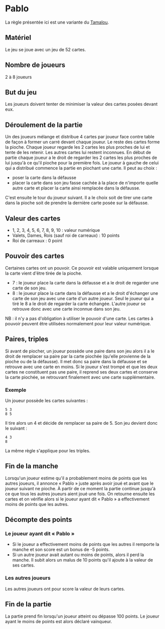 # Pablo

La règle présentée ici est une variante du [Tamalou](https://fr.wikipedia.org/wiki/Tamalou).

## Matériel

Le jeu se joue avec un jeu de 52 cartes.

## Nombre de joueurs

2 à 8 joueurs

## But du jeu

Les joueurs doivent tenter de minimiser la valeur des cartes posées devant eux.

## Déroulement de la partie

Un des joueurs mélange et distribue 4 cartes par joueur face contre table de façon à former un carré devant chaque joueur. Le reste des cartes forme la pioche. Chaque joueur regarde les 2 cartes les plus proches de lui et tente de les retenir. Les autres cartes lui restent inconnues. En début de partie chaque joueur a le droit de regarder les 2 cartes les plus proches de lui jusqu'à ce qu'il pioche pour la première fois. Le joueur à gauche de celui qui a distribué commence la partie en piochant une carte. Il peut au choix :
- poser la carte dans la défausse
- placer la carte dans son jeu fasse cachée à la place de n'importe quelle autre carte et placer la carte ainsi remplacée dans la défausse.

C'est ensuite le tour du joueur suivant. Il a le choix soit de tirer une carte dans la pioche soit de prendre la dernière carte posée sur la défausse.

## Valeur des cartes

- 1, 2, 3, 4, 5, 6, 7, 8, 9, 10 : valeur numérique
- Valets, Dames, Rois (sauf roi de carreaux) : 10 points
- Roi de carreaux : 0 point

## Pouvoir des cartes

Certaines cartes ont un pouvoir. Ce pouvoir est valable uniquement lorsque la carte vient d'être tirée de la pioche.
- 7 : le joueur place la carte dans la défausse et a le droit de regarder une carte de son jeu.
- 8 : le joueur place la carte dans la défausse et a le droit d'échanger une carte de son jeu avec une carte d'un autre joueur. Seul le joueur qui a tiré le 8 a le droit de regarder la carte échangée. L'autre joueur se retrouve donc avec une carte inconnue dans son jeu.

NB : il n'y a pas d'obligation à utiliser le pouvoir d'une carte. Les cartes à pouvoir peuvent être utilisées normalement pour leur valeur numérique.

## Paires, triples

Si avant de piocher, un joueur possède une paire dans son jeu alors il a le droit de remplacer sa paire par la carte piochée (qu'elle provienne de la pioche ou de la défausse). Il met donc sa paire dans la défausse et se retrouve avec une carte en moins. Si le joueur s'est trompé et que les deux cartes ne constituent pas une paire, il reprend ses deux cartes et conserve la carte piochée, se retrouvant finalement avec une carte supplémentaire.

### Exemple

Un joueur possède les cartes suivantes :
```
5 3
8 5
```
Il tire alors un 4 et décide de remplacer sa paire de 5. Son jeu devient donc le suivant :
```
4 3
8
```

La même règle s'applique pour les triples.

## Fin de la manche

Lorsqu'un joueur estime qu'il a probablement moins de points que les autres joueurs, il annonce « Pablo » juste après avoir joué et avant que le joueur suivant ne pioche. À partir de ce moment la partie continue jusqu'à ce que tous les autres joueurs aient joué une fois. On retourne ensuite les cartes et on vérifie alors si le joueur ayant dit « Pablo » a effectivement moins de points que les autres.

## Décompte des points

### Le joueur ayant dit « Pablo »

- Si le joueur a effectivement moins de points que les autres il remporte la manche et son score est un bonus de -5 points.
- Si un autre joueur avait autant ou moins de points, alors il perd la manche. Il subit alors un malus de 10 points qu'il ajoute à la valeur de ses cartes.

### Les autres joueurs

Les autres joueurs ont pour score la valeur de leurs cartes.

## Fin de la partie

La partie prend fin lorsqu'un joueur atteint ou dépasse 100 points. Le joueur ayant le moins de points est alors déclaré vainqueur.

